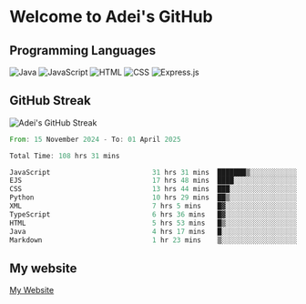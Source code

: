 # Welcome to Adei's GitHub

## Programming Languages
![Java](https://img.shields.io/badge/Java-007396?style=flat-square&logo=java&logoColor=white)
![JavaScript](https://img.shields.io/badge/JavaScript-F7DF1E?style=flat-square&logo=javascript&logoColor=black)
![HTML](https://img.shields.io/badge/HTML-E34F26?style=flat-square&logo=html5&logoColor=white)
![CSS](https://img.shields.io/badge/CSS-1572B6?style=flat-square&logo=css3&logoColor=white)
![Express.js](https://img.shields.io/badge/Express.js-000000?style=flat-square&logo=express&logoColor=white)


## GitHub Streak
![Adei's GitHub Streak](https://github-readme-streak-stats.herokuapp.com/?user=AdeiTamayo&hide_border=true)

<!--START_SECTION:waka-->

```rust
From: 15 November 2024 - To: 01 April 2025

Total Time: 108 hrs 31 mins

JavaScript                         31 hrs 31 mins  ███████▒░░░░░░░░░░░░░░░░░   28.78 %
EJS                                17 hrs 48 mins  ████░░░░░░░░░░░░░░░░░░░░░   16.26 %
CSS                                13 hrs 44 mins  ███░░░░░░░░░░░░░░░░░░░░░░   12.55 %
Python                             10 hrs 29 mins  ██▒░░░░░░░░░░░░░░░░░░░░░░   09.57 %
XML                                7 hrs 5 mins    █▓░░░░░░░░░░░░░░░░░░░░░░░   06.47 %
TypeScript                         6 hrs 36 mins   █▓░░░░░░░░░░░░░░░░░░░░░░░   06.04 %
HTML                               5 hrs 53 mins   █▒░░░░░░░░░░░░░░░░░░░░░░░   05.38 %
Java                               4 hrs 17 mins   █░░░░░░░░░░░░░░░░░░░░░░░░   03.92 %
Markdown                           1 hr 23 mins    ▒░░░░░░░░░░░░░░░░░░░░░░░░   01.27 %
```

<!--END_SECTION:waka-->

## My website
[My Website](https://adei.eus)


